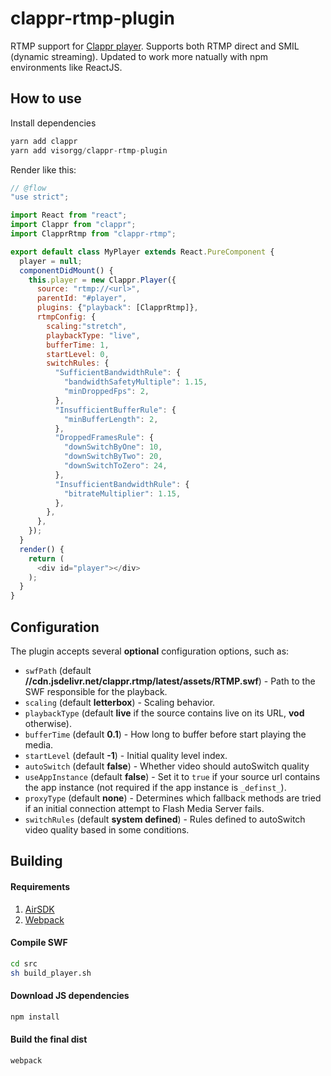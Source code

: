clappr-rtmp-plugin
==================

RTMP support for [Clappr player](http://github.com/globocom/clappr). Supports both RTMP direct and SMIL (dynamic streaming). Updated to work more natually with npm environments like ReactJS.

## How to use

Install dependencies

```javascript
yarn add clappr
yarn add visorgg/clappr-rtmp-plugin
```

Render like this:

```javascript
// @flow
"use strict";

import React from "react";
import Clappr from "clappr";
import ClapprRtmp from "clappr-rtmp";

export default class MyPlayer extends React.PureComponent {
  player = null;
  componentDidMount() {
    this.player = new Clappr.Player({
      source: "rtmp://<url>",
      parentId: "#player",
      plugins: {"playback": [ClapprRtmp]},
      rtmpConfig: {
        scaling:"stretch",
        playbackType: "live",
        bufferTime: 1,
        startLevel: 0,
        switchRules: {
          "SufficientBandwidthRule": {
            "bandwidthSafetyMultiple": 1.15,
            "minDroppedFps": 2,
          },
          "InsufficientBufferRule": {
            "minBufferLength": 2,
          },
          "DroppedFramesRule": {
            "downSwitchByOne": 10,
            "downSwitchByTwo": 20,
            "downSwitchToZero": 24,
          },
          "InsufficientBandwidthRule": {
            "bitrateMultiplier": 1.15,
          },
        },
      },
    });
  }
  render() {
    return (
      <div id="player"></div>
    );
  }
}

```

## Configuration

The plugin accepts several **optional** configuration options, such as:

  - `swfPath` (default **//cdn.jsdelivr.net/clappr.rtmp/latest/assets/RTMP.swf**) - Path to the SWF responsible for the playback.
  - `scaling` (default **letterbox**) - Scaling behavior.
  - `playbackType` (default **live** if the source contains live on its URL, **vod** otherwise).
  - `bufferTime` (default **0.1**) - How long to buffer before start playing the media.
  - `startLevel` (default **-1**) - Initial quality level index.
  - `autoSwitch` (default **false**) - Whether video should autoSwitch quality
  - `useAppInstance` (default **false**) - Set it to `true` if your source url contains the app instance (not required if the app instance is `_definst_`).
  - `proxyType` (default **none**) - Determines which fallback methods are tried if an initial connection attempt to Flash Media Server fails.
  - `switchRules` (default **system defined**) - Rules defined to autoSwitch video quality based in some conditions.

## Building

#### Requirements

1. [AirSDK](http://www.adobe.com/devnet/air/air-sdk-download.html)
2. [Webpack](https://www.npmjs.com/package/webpack)

#### Compile SWF

```sh
cd src
sh build_player.sh
```

#### Download JS dependencies

```sh
npm install
```

#### Build the final dist

```sh
webpack
```
